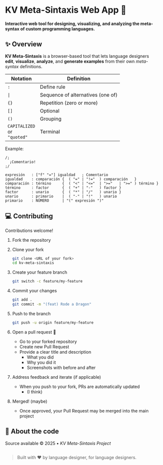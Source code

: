 # KV Meta-Sintaxis Web App 🧩

**Interactive web tool for designing, visualizing, and analyzing the meta-syntax of custom programming languages.**

## ✨ Overview

**KV Meta-Sintaxis** is a browser-based tool that lets language designers **edit**, **visualize**, **analyze**, and **generate examples** from their own _meta-syntax_ definitions.

| Notation                            | Definition                        |
| ----------------------------------- | --------------------------------- |
| `:`                                 | Define rule                       |
| `\|`                                | Sequence of alternatives (one of) |
| `{}`                                | Repetition (zero or more)         |
| `[]`                                | Optional                          |
| `()`                                | Grouping                          |
| `CAPITALIZED`<br/>or<br/>`"quoted"` | Terminal                          |

Example:

```kvms
/;
  ¡Comentario!
;/

expresión   : ["f" "="] igualdad   ; Comentario
igualdad    : comparación {  ( "=" | "!="  ) comparación   }
comparación : término     {  ( "<" | "<="  | ">="   | ">=" ) término }
término     : factor      {  ( "+" | "-"   ) factor }
factor      : unario      {  ( "*" | "/"   ) unario }
unario      : primario    |  ( "-" | "!"   ) unario
primario    : NÚMERO      | "(" expresión ")"
```

## 💻 Contributing

Contributions welcome!

1. Fork the repository
2. Clone your fork

   ```bash
   git clone <URL of your fork>
   cd kv-meta-sintaxis
   ```

3. Create your feature branch

   ```bash
   git switch -c feature/my-feature
   ```

4. Commit your changes

   ```bash
   git add .
   git commit -m "(feat) Rode a Dragon"
   ```

5. Push to the branch

   ```bash
   git push -u origin feature/my-feature
   ```

6. Open a pull request 🎉
   - Go to your forked repository
   - Create new Pull Request
   - Provide a clear title and description
     - What you did
     - Why you did it
     - Screenshots with before and after

7. Address feedback and iterate (if applicable)
   - When you push to your fork, PRs are automatically updated
     - (I think)

8. Merged! (maybe)
   - Once approved, your Pull Request may be merged into the main project

## 🧾 About the code

Source available © 2025 • _KV Meta-Sintaxis Project_

## 

> Built with ❤️ by language designer, for language designers.
